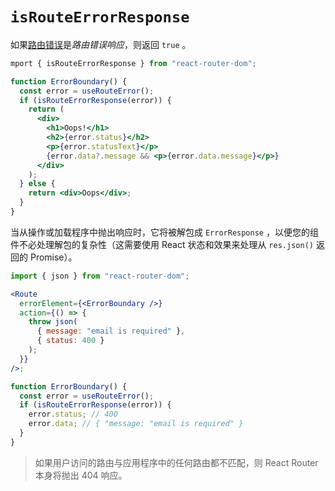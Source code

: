 # `isRouteErrorResponse`

如果[路由错误](https://reactrouter.com/en/main/hooks/use-route-error)是*路由错误响应*，则返回 `true` 。

```jsx
mport { isRouteErrorResponse } from "react-router-dom";

function ErrorBoundary() {
  const error = useRouteError();
  if (isRouteErrorResponse(error)) {
    return (
      <div>
        <h1>Oops!</h1>
        <h2>{error.status}</h2>
        <p>{error.statusText}</p>
        {error.data?.message && <p>{error.data.message}</p>}
      </div>
    );
  } else {
    return <div>Oops</div>;
  }
}
```

当从操作或加载程序中抛出响应时，它将被解包成 `ErrorResponse` ，以便您的组件不必处理解包的复杂性（这需要使用 React 状态和效果来处理从 `res.json()` 返回的 Promise）。

```jsx
import { json } from "react-router-dom";

<Route
  errorElement={<ErrorBoundary />}
  action={() => {
    throw json(
      { message: "email is required" },
      { status: 400 }
    );
  }}
/>;

function ErrorBoundary() {
  const error = useRouteError();
  if (isRouteErrorResponse(error)) {
    error.status; // 400
    error.data; // { "message: "email is required" }
  }
}
```

> 如果用户访问的路由与应用程序中的任何路由都不匹配，则 React Router 本身将抛出 404 响应。